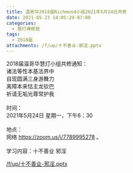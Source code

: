 ```yaml
---
title: 温哥华2018届Richmond小组2021年5月24日共修
date: 2021-05-23 14:05:29-07:00
categories:
  - 慧灯禅修班
tags:
  - 2018届
attachments: /f/up/十不善业-邪淫.pptx
---
```

2018届温哥华慧灯小组共修通知：\
诸法等性本基法界中\
自现圆满三身游舞力\
离障本来怙主龙钦巴\
祈请无垢光尊常护我\
\
时间：\
2021年5月24日 星期一，下午6：30\
\
地点：\
网络 <https://zoom.us/j/7789995278> 。\
\
学习内容：十不善业 邪淫

[/f/up/十不善业-邪淫.pptx](https://s3.ap-northeast-1.wasabisys.com/hdcx/hdv/f/up/十不善业-邪淫.pptx)